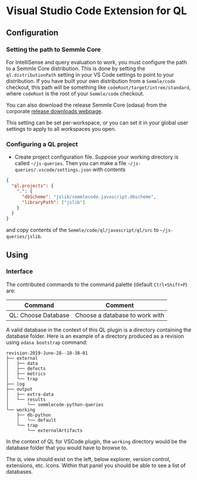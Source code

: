 Visual Studio Code Extension for QL
===

Configuration
---

### Setting the path to Semmle Core

For IntelliSense and query evaluation to work, you must configure the path to a Semmle Core distribution. This is done by setting the `ql.distributionPath` setting in your VS Code settings to point to your distribution. If you have built your own distribution from a `Semmle/code` checkout, this path will be something like `codeRoot/target/intree/standard`, where `codeRoot` is the root of your `Semmle/code` checkout.

You can also download the release Semmle Core (odasa) from the corporate [release downloads webpage](https://wiki.semmle.com/display/REL/QL+tools+downloads).

This setting can be set per-workspace, or you can set it in your
global user settings to apply to all workspaces you open.

### Configuring a QL project

* Create project configuration file. Suppose your working directory is called `~/js-queries`.
Then you can make a file `~/js-queries/.vscode/settings.json` with contents
```json
{
  "ql.projects": {
    ".": {
      "dbScheme": "jslib/semmlecode.javascript.dbscheme",
      "libraryPath": ["jslib"]
    }
  }
}
```
and copy contents of the `Semmle/code/ql/javascript/ql/src` to `~/js-queries/jslib`.

Using
---

### Interface

The contributed commands to the command palette (default `Ctrl+Shift+P`) are:

|Command|Comment|
|---|---|
|QL: Choose Database|Choose a database to work with|

A valid database in the context of this QL plugin is a directory containing the database folder.
Here is an example of a directory produced as a revision using `odasa bootstrap` command:

```
revision-2019-June-28--10-38-01
├── external
│   ├── data
│   ├── defects
│   ├── metrics
│   └── trap
├── log
├── output
│   ├── extra-data
│   └── results
│       └── semmlecode-python-queries
└── working
    ├── db-python
    │   └── default
    └── trap
        └── externalArtifacts
```

In the context of QL for VSCode plugin, the `working` directory would be the database folder
that you would have to browse to.

The `QL` view should exist on the left, below explorer, version control, extensions, etc. icons.
Within that panel you should be able to see a list of databases.

